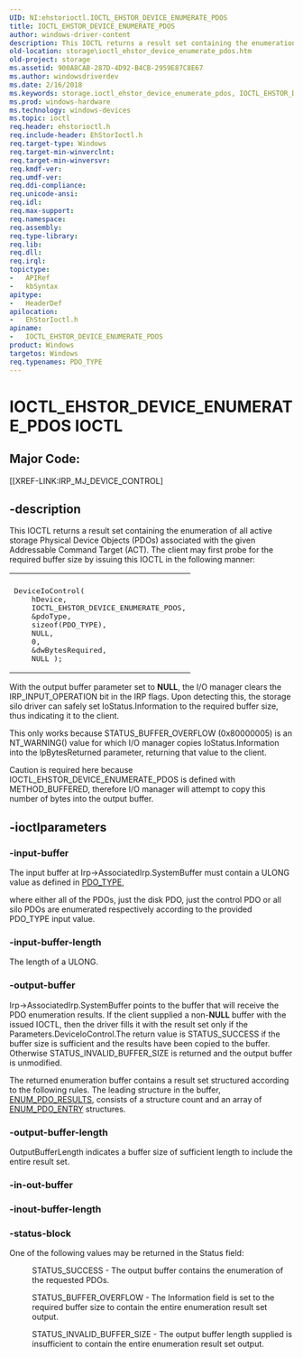 ```yaml
---
UID: NI:ehstorioctl.IOCTL_EHSTOR_DEVICE_ENUMERATE_PDOS
title: IOCTL_EHSTOR_DEVICE_ENUMERATE_PDOS
author: windows-driver-content
description: This IOCTL returns a result set containing the enumeration of all active storage Physical Device Objects (PDOs) associated with the given Addressable Command Target (ACT).
old-location: storage\ioctl_ehstor_device_enumerate_pdos.htm
old-project: storage
ms.assetid: 900A8CAB-287D-4D92-B4CB-2959E87C8E67
ms.author: windowsdriverdev
ms.date: 2/16/2018
ms.keywords: storage.ioctl_ehstor_device_enumerate_pdos, IOCTL_EHSTOR_DEVICE_ENUMERATE_PDOS control code [Storage Devices], IOCTL_EHSTOR_DEVICE_ENUMERATE_PDOS, ehstorioctl/IOCTL_EHSTOR_DEVICE_ENUMERATE_PDOS
ms.prod: windows-hardware
ms.technology: windows-devices
ms.topic: ioctl
req.header: ehstorioctl.h
req.include-header: EhStorIoctl.h
req.target-type: Windows
req.target-min-winverclnt: 
req.target-min-winversvr: 
req.kmdf-ver: 
req.umdf-ver: 
req.ddi-compliance: 
req.unicode-ansi: 
req.idl: 
req.max-support: 
req.namespace: 
req.assembly: 
req.type-library: 
req.lib: 
req.dll: 
req.irql: 
topictype:
-	APIRef
-	kbSyntax
apitype:
-	HeaderDef
apilocation:
-	EhStorIoctl.h
apiname:
-	IOCTL_EHSTOR_DEVICE_ENUMERATE_PDOS
product: Windows
targetos: Windows
req.typenames: PDO_TYPE
---
```


# IOCTL_EHSTOR_DEVICE_ENUMERATE_PDOS IOCTL


##  Major Code: 


[[XREF-LINK:IRP_MJ_DEVICE_CONTROL]

## -description



This IOCTL returns a result set containing the enumeration of all active storage Physical Device Objects (PDOs) associated with the given Addressable Command Target (ACT). The client may first probe for the required buffer size by issuing this IOCTL in the following manner:

<div class="code"><span codelanguage=""><table>
<tr>
<th></th>
</tr>
<tr>
<td>
<pre>DeviceIoControl(
    hDevice,
    IOCTL_EHSTOR_DEVICE_ENUMERATE_PDOS,
    &amp;pdoType,
    sizeof(PDO_TYPE),
    NULL,
    0,
    &amp;dwBytesRequired,
    NULL );</pre>
</td>
</tr>
</table></span></div>
With the output buffer parameter set to <b>NULL</b>, the I/O manager clears the IRP_INPUT_OPERATION bit in the IRP flags. Upon detecting this, the storage silo driver can safely set IoStatus.Information to the required buffer size, thus indicating it to the client.

This only works because STATUS_BUFFER_OVERFLOW (0x80000005) is an NT_WARNING() value for which I/O manager copies IoStatus.Information into the lpBytesReturned parameter, returning that value to the client.

Caution is required here because IOCTL_EHSTOR_DEVICE_ENUMERATE_PDOS is defined with METHOD_BUFFERED, therefore I/O manager will attempt to copy this number of bytes into the output buffer.




## -ioctlparameters




### -input-buffer

The input buffer at Irp-&gt;AssociatedIrp.SystemBuffer must contain a ULONG value as defined in <a href="..\ehstorioctl\ne-ehstorioctl-_pdo_type.md">PDO_TYPE</a>,

where either all of the PDOs, just the disk PDO, just the control PDO or all silo PDOs are enumerated respectively according to the provided PDO_TYPE input value.


### -input-buffer-length

The length of a ULONG.


### -output-buffer

Irp-&gt;AssociatedIrp.SystemBuffer points to the buffer that will receive the PDO enumeration results. If the client supplied a non-<b>NULL</b> buffer with the issued IOCTL, then the driver fills it with the result set only if the Parameters.DeviceIoControl.The return value is STATUS_SUCCESS if the buffer size is sufficient and the results have been copied to the buffer. Otherwise STATUS_INVALID_BUFFER_SIZE is returned and the output buffer is unmodified.

The returned enumeration buffer contains a result set structured according to the following rules. The leading structure in the buffer, <a href="..\ehstorioctl\ns-ehstorioctl-_enum_pdo_results.md">ENUM_PDO_RESULTS</a>, consists of a structure count and an array of <a href="..\ehstorioctl\ns-ehstorioctl-_enum_pdo_entry.md">ENUM_PDO_ENTRY</a> structures.


### -output-buffer-length

OutputBufferLength indicates a buffer size of sufficient length to include the entire result set. 


### -in-out-buffer



<text></text>




### -inout-buffer-length



<text></text>




### -status-block

One of the following values may be returned in the Status field:


<dl>
<dd>
STATUS_SUCCESS - The output buffer contains the enumeration of the requested PDOs.

</dd>
</dl>



<dl>
<dd>
STATUS_BUFFER_OVERFLOW - The Information field is set to the required buffer size to contain the entire enumeration result set output.

</dd>
</dl>



<dl>
<dd>
STATUS_INVALID_BUFFER_SIZE - The output buffer length supplied is insufficient to contain the entire enumeration result set output.

</dd>
</dl>


